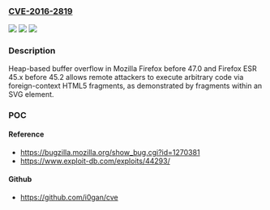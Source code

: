 ### [CVE-2016-2819](https://cve.mitre.org/cgi-bin/cvename.cgi?name=CVE-2016-2819)
![](https://img.shields.io/static/v1?label=Product&message=n%2Fa&color=blue)
![](https://img.shields.io/static/v1?label=Version&message=n%2Fa&color=blue)
![](https://img.shields.io/static/v1?label=Vulnerability&message=n%2Fa&color=brighgreen)

### Description

Heap-based buffer overflow in Mozilla Firefox before 47.0 and Firefox ESR 45.x before 45.2 allows remote attackers to execute arbitrary code via foreign-context HTML5 fragments, as demonstrated by fragments within an SVG element.

### POC

#### Reference
- https://bugzilla.mozilla.org/show_bug.cgi?id=1270381
- https://www.exploit-db.com/exploits/44293/

#### Github
- https://github.com/i0gan/cve


